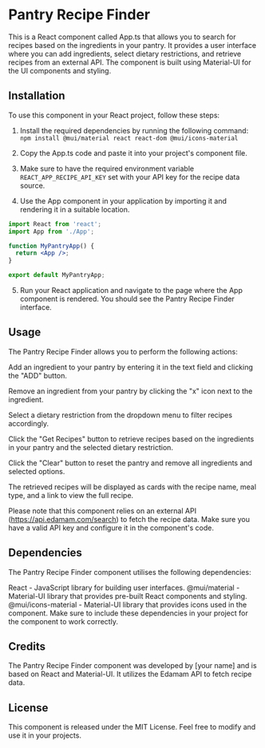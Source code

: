 # Pantry Recipe Finder

This is a React component called App.ts that allows you to search for recipes based on the ingredients in your pantry. It provides a user interface where you can add ingredients, select dietary restrictions, and retrieve recipes from an external API. The component is built using Material-UI for the UI components and styling.

## Installation

To use this component in your React project, follow these steps:

1. Install the required dependencies by running the following command:
`npm install @mui/material react react-dom @mui/icons-material`

2. Copy the App.ts code and paste it into your project's component file.

3. Make sure to have the required environment variable `REACT_APP_RECIPE_API_KEY` set with your API key for the recipe data source.

4. Use the App component in your application by importing it and rendering it in a suitable location.
```jsx
import React from 'react';
import App from './App';

function MyPantryApp() {
  return <App />;
}

export default MyPantryApp;
```
5. Run your React application and navigate to the page where the App component is rendered. You should see the Pantry Recipe Finder interface.

## Usage
The Pantry Recipe Finder allows you to perform the following actions:

Add an ingredient to your pantry by entering it in the text field and clicking the "ADD" button.

Remove an ingredient from your pantry by clicking the "x" icon next to the ingredient.

Select a dietary restriction from the dropdown menu to filter recipes accordingly.

Click the "Get Recipes" button to retrieve recipes based on the ingredients in your pantry and the selected dietary restriction.

Click the "Clear" button to reset the pantry and remove all ingredients and selected options.

The retrieved recipes will be displayed as cards with the recipe name, meal type, and a link to view the full recipe.

Please note that this component relies on an external API (https://api.edamam.com/search) to fetch the recipe data. Make sure you have a valid API key and configure it in the component's code.

## Dependencies
The Pantry Recipe Finder component utilises the following dependencies:

React - JavaScript library for building user interfaces.
@mui/material - Material-UI library that provides pre-built React components and styling.
@mui/icons-material - Material-UI library that provides icons used in the component.
Make sure to include these dependencies in your project for the component to work correctly.

## Credits
The Pantry Recipe Finder component was developed by [your name] and is based on React and Material-UI. It utilizes the Edamam API to fetch recipe data.

## License
This component is released under the MIT License. Feel free to modify and use it in your projects.